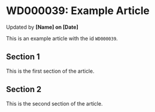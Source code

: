 # WD000039: Example Article #
Updated by **[Name] on [Date]**

This is an example article with the id `WD000039`.

## Section 1

This is the first section of the article.

## Section 2

This is the second section of the article.
